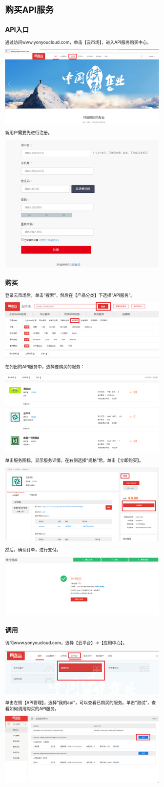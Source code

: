 # 购买API服务
## API入口
通过访问www.yonyoucloud.com，单击【云市场】，进入API服务购买中心。

![](/articles/api/1-/images/image1.png)
 
新用户需要先进行注册。

![](/articles/api/1-/images/image2.png)

 
## 购买
登录云市场后，单击“搜索”，然后在【产品分类】下选择“API服务”。

![](/articles/api/1-/images/image3.png)

 
在列出的API服务中，选择要购买的服务：

![](/articles/api/1-/images/image4.png)

 
单击服务图标，显示服务详情。在右侧选择“规格”后，单击【立即购买】。

![](/articles/api/1-/images/image5.png)

 
然后，确认订单，进行支付。

![](/articles/api/1-/images/image6.png)

 
## 调用
访问www.yonyoucloud.com，选择【云平台】->【应用中心】。

![](/articles/api/1-/images/image7.png)

 
单击左侧【API管理】，选择“我的api”，可以查看已购买的服务。单击“测试”，查看如何调用购买的API服务。

![](/articles/api/1-/images/image8.png)

 

